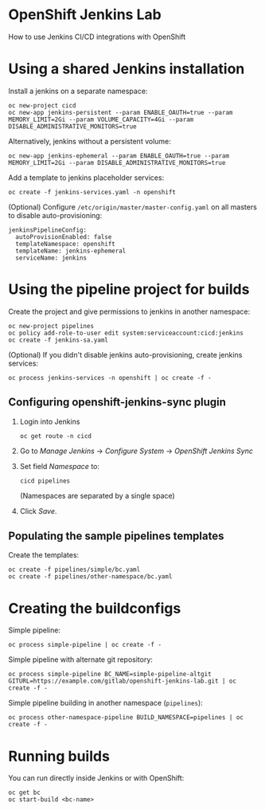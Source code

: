 # OpenShift Jenkins Lab

How to use Jenkins CI/CD integrations with OpenShift 

# Using a shared Jenkins installation

Install a jenkins on a separate namespace:

```
oc new-project cicd
oc new-app jenkins-persistent --param ENABLE_OAUTH=true --param MEMORY_LIMIT=2Gi --param VOLUME_CAPACITY=4Gi --param DISABLE_ADMINISTRATIVE_MONITORS=true
```

Alternatively, jenkins without a persistent volume:

```
oc new-app jenkins-ephemeral --param ENABLE_OAUTH=true --param MEMORY_LIMIT=2Gi --param DISABLE_ADMINISTRATIVE_MONITORS=true
```

Add a template to jenkins placeholder services:

```
oc create -f jenkins-services.yaml -n openshift
```

(Optional) Configure `/etc/origin/master/master-config.yaml` on all masters to disable auto-provisioning:

```
jenkinsPipelineConfig:
  autoProvisionEnabled: false
  templateNamespace: openshift 
  templateName: jenkins-ephemeral 
  serviceName: jenkins
```

# Using the pipeline project for builds

Create the project and give permissions to jenkins in another namespace:

```
oc new-project pipelines
oc policy add-role-to-user edit system:serviceaccount:cicd:jenkins
oc create -f jenkins-sa.yaml
```

(Optional) If you didn't disable jenkins auto-provisioning, create jenkins services:

```
oc process jenkins-services -n openshift | oc create -f -
```

## Configuring openshift-jenkins-sync plugin

1. Login into Jenkins

   ```
   oc get route -n cicd
   ```

2. Go to *Manage Jenkins* -> *Configure System* -> *OpenShift Jenkins Sync*

3. Set field *Namespace* to:

   ```
   cicd pipelines
   ```

   (Namespaces are separated by a single space)

4. Click *Save*.

## Populating the sample pipelines templates

Create the templates:

```
oc create -f pipelines/simple/bc.yaml
oc create -f pipelines/other-namespace/bc.yaml
```

# Creating the buildconfigs

Simple pipeline:

```
oc process simple-pipeline | oc create -f -
```

Simple pipeline with alternate git repository:

```
oc process simple-pipeline BC_NAME=simple-pipeline-altgit GITURL=https://example.com/gitlab/openshift-jenkins-lab.git | oc create -f -
```

Simple pipeline building in another namespace (`pipelines`):

```
oc process other-namespace-pipeline BUILD_NAMESPACE=pipelines | oc create -f -
```

# Running builds

You can run directly inside Jenkins or with OpenShift:

```
oc get bc
oc start-build <bc-name>
```